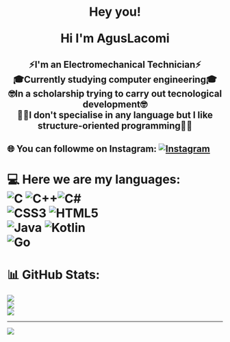 <h1 align="center">Hey you!<p>Hi I'm AgusLacomi</h1>
<h2 align="center">
  ⚡I'm an Electromechanical Technician⚡
<br>🎓Currently studying computer engineering🎓
<br>🤓In a scholarship trying to carry out tecnological development🤓
<br>🐱‍👤I don't specialise in any language but I like structure-oriented programming🐱‍👤</br>
</h2>


## 🌐 You can followme on Instagram: [![Instagram](https://img.shields.io/badge/Instagram-%23E4405F.svg?logo=Instagram&logoColor=white)](https://instagram.com/agus_lacomi) 

# 💻 Here we are my languages:<br>![C](https://img.shields.io/badge/c-%2300599C.svg?style=flat&logo=c&logoColor=white) ![C++](https://img.shields.io/badge/c++-%2300599C.svg?style=flat&logo=c%2B%2B&logoColor=white)![C#](https://img.shields.io/badge/c%23-%23239120.svg?style=flat&logo=c-sharp&logoColor=white) <br>![CSS3](https://img.shields.io/badge/css3-%231572B6.svg?style=flat&logo=css3&logoColor=white) ![HTML5](https://img.shields.io/badge/html5-%23E34F26.svg?style=flat&logo=html5&logoColor=white)<br>![Java](https://img.shields.io/badge/java-%23ED8B00.svg?style=flat&logo=java&logoColor=white) ![Kotlin](https://img.shields.io/badge/kotlin-%230095D5.svg?style=flat&logo=kotlin&logoColor=white)<br>![Go](https://img.shields.io/badge/go-%2300ADD8.svg?style=flat&logo=go&logoColor=white)</br>

# 📊 GitHub Stats:
![](https://github-readme-stats.vercel.app/api?username=AgusLacomi&theme=dracula&hide_border=false&include_all_commits=false&count_private=false)<br/>
![](https://github-readme-streak-stats.herokuapp.com/?user=AgusLacomi&theme=dracula&hide_border=false)<br/>
![](https://github-readme-stats.vercel.app/api/top-langs/?username=AgusLacomi&theme=dracula&hide_border=false&include_all_commits=false&count_private=false&layout=compact)

---
[![](https://visitcount.itsvg.in/api?id=AgusLacomi&label=Profile%20Views&color=10&icon=5&pretty=true)](https://visitcount.itsvg.in)
